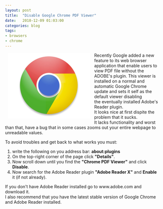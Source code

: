 ```yaml
---
layout: post
title:  "Disable Google Chrome PDF Viewer"
date:   2010-12-09 01:03:00
categories: blog
tags:
- browsers
- chrome
---
```


<div class="separator" style="clear: both; text-align: center; margin: 10px;">
    <a href="/assets/blog/browser-chrome.jpg" imageanchor="1" style="clear: left; float: left; margin-bottom: 1em; margin-right: 1em;">
        <img border="0" src="/assets/blog/browser-chrome.jpg" />
    </a>
</div>

<p>
Recently Google added a new feature to its web browser application that enable users to view PDF file without the ADOBE's plugin. This viewer is installed on a normal and automatic Google Chrome update and sets it self as the default viewer disabling the&nbsp;eventually&nbsp;installed Adobe's Reader plugin.<br />
It looks nice at first dispite the problem that it sucks.<br />
It lacks functionality and worst than that, have a bug that in some cases zooms out your entire webpage to unreadable values.
</p>

To avoid troubles and get back to what works you must:
<ol>
    <li>write the following on you address bar: <b>about:plugins</b></li>
    <li>On the top-right corner of the page click <b>"Details"</b>.</li>
    <li>Now scroll down until you find the <b>"Chrome PDF Viewer"</b> and click <b>Disable</b>.</li>
    <li>Now search for the Adobe Reader plugin <b>"Adobe Reader X"</b> and <b>Enable</b> it (if not already).</li>
</ol>

<p>
If you don't have Adobe Reader installed go to www.adobe.com and download it.<br />
I also recommend that you have the latest stable version of Google Chrome and Adobe Reader installed.
</p>